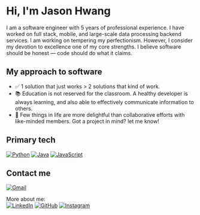 # Hi, I'm Jason Hwang

I am a software engineer with 5 years of professional experience. I have worked on full stack, mobile, and large-scale data processing backend services. I am working on tempering my perfectionism. However, I consider my devotion to excellence one of my core strengths. I believe software should be honest — code should do what it claims.

## My approach to software

- ✅ 1 solution that just works > 2 solutions that kind of work.
- 📚 Education is not reserved for the classroom. A healthy developer is always learning, and also able to effectively communicate information to others.
- 🤝 Few things in life are more delightful than collaborative efforts with like-minded members. Got a project in mind? let me know!

## Primary tech

[![Python][python-shield]][python-url]
[![Java][java-shield]][java-url]
[![JavaScript][javascript-shield]][javascript-url]

## Contact me

[![Gmail][gmail-shield]][gmail-url]<br>

More about me:<br>
[![LinkedIn][linkedin-shield]][linkedin-url]
[![GitHub][github-shield]][github-url]
[![Instagram][instagram-shield]][instagram-url]

<!-- built_with -->

[python-shield]: https://img.shields.io/badge/python-3670A0?style=for-the-badge&logo=python&logoColor=ffdd54
[python-url]: https://python.org/
[java-shield]: https://img.shields.io/badge/java-%23ED8B00.svg?style=for-the-badge&logo=openjdk&logoColor=white
[java-url]: https://www.java.com/
[javascript-shield]: https://img.shields.io/badge/javascript-%23323330.svg?style=for-the-badge&logo=javascript&logoColor=%23F7DF1E
[javascript-url]: https://www.javascript.com

<!-- contact -->

[gmail-shield]: https://img.shields.io/badge/jason.joonsun.hwang@gmail.com-D14836?style=for-the-badge&logo=gmail&logoColor=white
[gmail-url]: mailto:jason.joonsun.hwang@gmail.com
[linkedin-shield]: https://img.shields.io/badge/linkedin-%230077B5.svg?style=for-the-badge&logo=linkedin&logoColor=white
[linkedin-url]: https://linkedin.com/in/dotjasonhwang
[github-shield]: https://img.shields.io/badge/GitHub-181717?style=for-the-badge&logo=github
[github-url]: https://github.com/dotjasonhwang
[instagram-shield]: https://img.shields.io/badge/Instagram-E4405F?style=for-the-badge&logo=instagram&logoColor=white
[instagram-url]: https://instagram.com/dotjasonhwang
